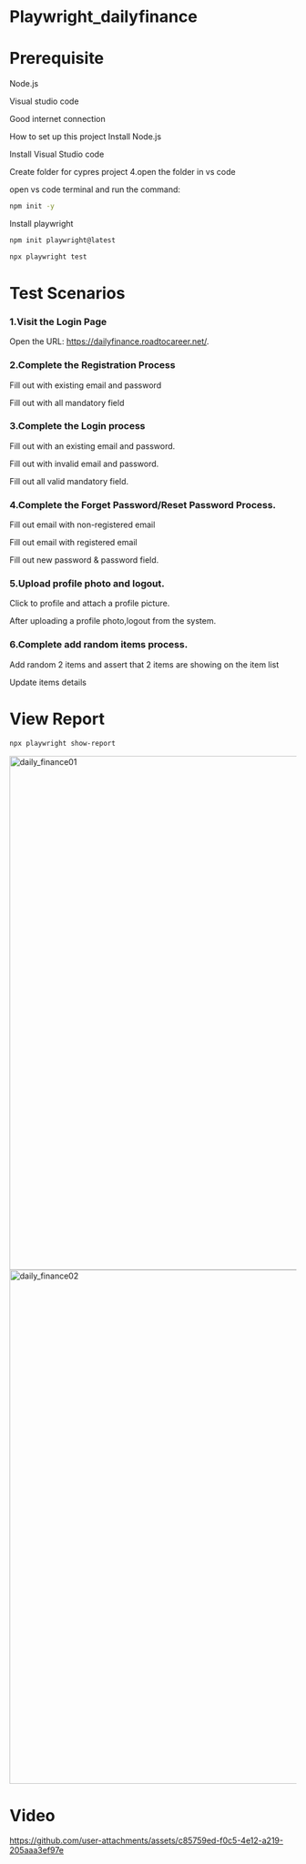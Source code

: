 # Playwright_dailyfinance
# Prerequisite
Node.js

Visual studio code

Good internet connection

How to set up this project
Install Node.js

Install Visual Studio code

Create folder for cypres project 4.open the folder in vs code

open vs code terminal and run the command:

```bash
npm init -y
```

Install playwright

```bash
npm init playwright@latest
```
```bash
npx playwright test
```

# Test Scenarios
### 1.Visit the Login Page
Open the URL: https://dailyfinance.roadtocareer.net/.
### 2.Complete the Registration Process
Fill out with existing email and password

Fill out with all mandatory field
### 3.Complete the Login process
Fill out with an existing email and password.

Fill out with invalid email and password.

Fill out all valid mandatory field.

### 4.Complete the Forget Password/Reset Password Process.
Fill out email with non-registered email

Fill out email with registered email

Fill out new password & password field.

### 5.Upload profile photo and logout.
Click to profile and attach a profile picture.

After uploading a profile photo,logout from the system.

### 6.Complete add random items process.
Add random 2 items and assert that 2 items are showing on the item list

Update items details


# View Report

```bash
npx playwright show-report
```


<img width="903" alt="daily_finance01" src="https://github.com/user-attachments/assets/25a27972-edd9-4b5f-ad8c-d240bdeb45c4">
<img width="903" alt="daily_finance02" src="https://github.com/user-attachments/assets/8d58914e-3f69-41bb-a34d-a7778a29d30f">


# Video 

https://github.com/user-attachments/assets/c85759ed-f0c5-4e12-a219-205aaa3ef97e


